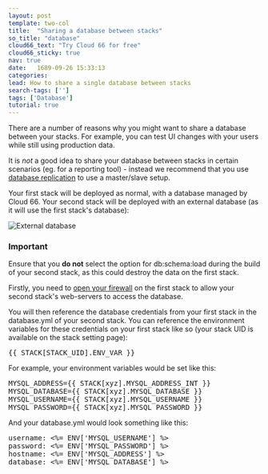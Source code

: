 ```yaml
---
layout: post
template: two-col
title:  "Sharing a database between stacks"
so_title: "database"
cloud66_text: "Try Cloud 66 for free"
cloud66_sticky: true
nav: true
date:   1689-09-26 15:33:13
categories: 
lead: How to share a single database between stacks
search-tags: ['']
tags: ['Database']
tutorial: true
---
```


There are a number of reasons why you might want to share a database between your stacks. For example, you can test UI changes with your users while still using production data.

It is _not_ a good idea to share your database between stacks in certain scenarios (eg. for a reporting tool) - instead we recommend that you use [database replication](/stack-features/database-replication.html) to use a master/slave setup.

Your first stack will be deployed as normal, with a database managed by Cloud 66. Your second stack will be deployed with an external database (as it will use the first stack's database):

![External database](http://cdn.cloud66.com/images/help/external_database.png)

<div class="notice notice-standalone">
		<h3>Important</h3>
		<p>Ensure that you <b>do not</b> select the option for db:schema:load during the build of your second stack, as this could destroy the data on the first stack.</p>
</div>

Firstly, you need to [open your firewall](/stack-features/stack-security.html) on the first stack to allow your second stack's web-servers to access the database.

You will then reference the database credentials from your first stack in the database.yml of your second stack. You can reference the environment variables for these credentials on your first stack like so (your stack UID is available on the stack setting page):

<kbd>&#123;&#123; STACK[STACK_UID].ENV&#95;VAR &#125;&#125;</kbd>

For example, your environment variables would be set like this:
<pre class="terminal">
MYSQL_ADDRESS=&#123;&#123; STACK[xyz].MYSQL_ADDRESS_INT &#125;&#125;
MYSQL_DATABASE=&#123;&#123; STACK[xyz].MYSQL_DATABASE &#125;&#125;
MYSQL_USERNAME=&#123;&#123; STACK[xyz].MYSQL_USERNAME &#125;&#125;
MYSQL_PASSWORD=&#123;&#123; STACK[xyz].MYSQL_PASSWORD &#125;&#125;
</pre>

And your database.yml would look something like this:
<pre class="terminal">
username: <%= ENV['MYSQL_USERNAME'] %>
password: <%= ENV['MYSQL_PASSWORD'] %>
hostname: <%= ENV['MYSQL_ADDRESS'] %>
database: <%= ENV['MYSQL_DATABASE'] %>
</pre>